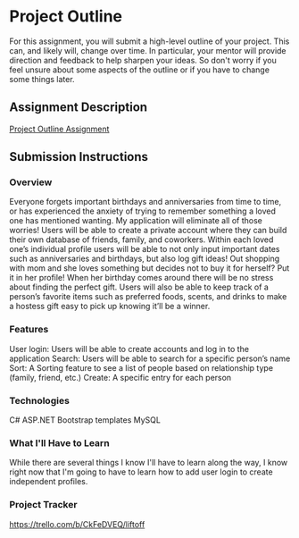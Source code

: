 # Project Outline
For this assignment, you will submit a high-level outline of your project. This can, and likely will, change over time. In particular, your mentor will provide direction and feedback to help sharpen your ideas. So don't worry if you feel unsure about some aspects of the outline or if you have to change some things later.

## Assignment Description
[Project Outline Assignment](https://education.launchcode.org/liftoff/modules/assignments/project-outline)

## Submission Instructions

### Overview
Everyone forgets important birthdays and anniversaries from time to time, or has experienced the anxiety of trying to remember something a loved one has mentioned wanting. My application will eliminate all of those worries! Users will be able to create a private account where they can build their own database of friends, family, and coworkers. Within each loved one’s individual profile users will be able to not only input important dates such as anniversaries and birthdays, but also log gift ideas! Out shopping with mom and she loves something but decides not to buy it for herself? Put it in her profile! When her birthday comes around there will be no stress about finding the perfect gift. Users will also be able to keep track of a person’s favorite items such as preferred foods, scents, and drinks to make a hostess gift easy to pick up knowing it’ll be a winner.

### Features
User login: Users will be able to create accounts and log in to the application
Search: Users will be able to search for a specific person’s name
Sort: A Sorting feature to see a list of people based on relationship type (family, friend, etc.)
Create: A specific entry for each person

### Technologies
C#
ASP.NET
Bootstrap templates
MySQL

### What I'll Have to Learn
While there are several things I know I'll have to learn along the way, I know right now that I'm going to have to learn how to add user login to create independent profiles.

### Project Tracker
https://trello.com/b/CkFeDVEQ/liftoff
